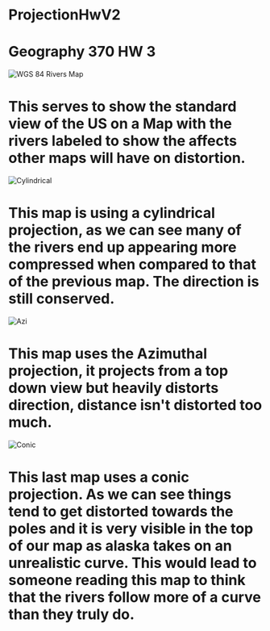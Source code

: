 # ProjectionHwV2
# Geography 370 HW 3

![WGS 84 Rivers Map](https://user-images.githubusercontent.com/112418269/189021191-4b7e0bf0-a620-43ac-9d53-3e9a53218cdd.png)
# This serves to show the standard view of the US on a Map with the rivers labeled to show the affects other maps will have on distortion.

![Cylindrical](https://user-images.githubusercontent.com/112418269/189022194-a9c88093-3307-479c-bca2-194ae6daf0fe.png)

# This map is using a cylindrical projection, as we can see many of the rivers end up appearing more compressed when compared to that of the previous map. The direction is still conserved. 

![Azi](https://user-images.githubusercontent.com/112418269/189024655-d96ce57d-0bc5-496a-9f28-6b00ab6b4162.png)

# This map uses the Azimuthal projection, it projects from a top down view but heavily distorts direction, distance isn't distorted too much.

![Conic](https://user-images.githubusercontent.com/112418269/189025783-e1db800c-f08f-4fdc-829c-25c8e3ea3c35.png)

# This last map uses a conic projection. As we can see things tend to get distorted towards the poles and it is very visible in the top of our map as alaska takes on an unrealistic curve. This would lead to someone reading this map to think that the rivers follow more of a curve than they truly do.
